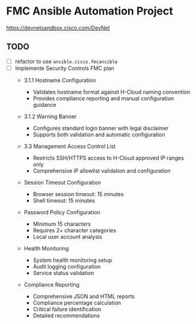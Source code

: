 # FMC Ansible Automation Project

https://devnetsandbox.cisco.com/DevNet

## TODO

- [ ] refactor to use `ansible.cisco.fmcansible`
- [ ] Implemente Security Controls FMC plan
    - 3.1.1 Hostname Configuration
        - Validates hostname format against H-Cloud naming convention
        - Provides compliance reporting and manual configuration guidance

    -  3.1.2 Warning Banner
        - Configures standard login banner with legal disclaimer
        - Supports both validation and automatic configuration

    - 3.3 Management Access Control List
        - Restricts SSH/HTTPS access to H-Cloud approved IP ranges only
        - Comprehensive IP allowlist validation and configuration

    - Session Timeout Configuration
        - Browser session timeout: 15 minutes
        - Shell timeout: 15 minutes

    - Password Policy Configuration
        - Minimum 15 characters
        - Requires 2+ character categories
        - Local user account analysis

    - Health Monitoring
        - System health monitoring setup
        - Audit logging configuration
        - Service status validation

    - Compliance Reporting
        - Comprehensive JSON and HTML reports
        - Compliance percentage calculation
        - Critical failure identification
        - Detailed recommendations

